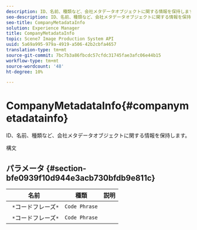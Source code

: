 ```yaml
---
description: ID、名前、種類など、会社メタデータオブジェクトに関する情報を保持します。
seo-description: ID、名前、種類など、会社メタデータオブジェクトに関する情報を保持します。
seo-title: CompanyMetadataInfo
solution: Experience Manager
title: CompanyMetadataInfo
topic: Scene7 Image Production System API
uuid: 5a69a995-979a-4919-a506-42b2cbfa4657
translation-type: tm+mt
source-git-commit: 7bc7b3a86fbcdc57cfdc31745fae3afc06e44b15
workflow-type: tm+mt
source-wordcount: '48'
ht-degree: 10%

---
```



# CompanyMetadataInfo{#companymetadatainfo}

ID、名前、種類など、会社メタデータオブジェクトに関する情報を保持します。

構文

## パラメータ {#section-bfe0939f10d944e3acb730bfdb9e811c}

| 名前 | 種類 | 説明 |
|---|---|---|
| ` *`コードフレーズ`*` | `Code Phrase` |  |
| ` *`コードフレーズ`*` | `Code Phrase` |  |

